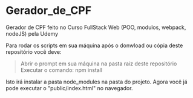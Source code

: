 # Gerador_de_CPF
Gerador de CPF feito no Curso FullStack Web (POO, modulos, webpack, nodeJS) pela Udemy

Para rodar os scripts em sua máquina após o donwload ou cópia deste repositório você deve:
> Abrir o prompt em sua máquina na pasta raiz deste repositório
> Executar o comando: npm install

Isto irá instalar a pasta node_modules na pasta do projeto. 
Agora você já pode executar o "public/index.html" no navegador.

